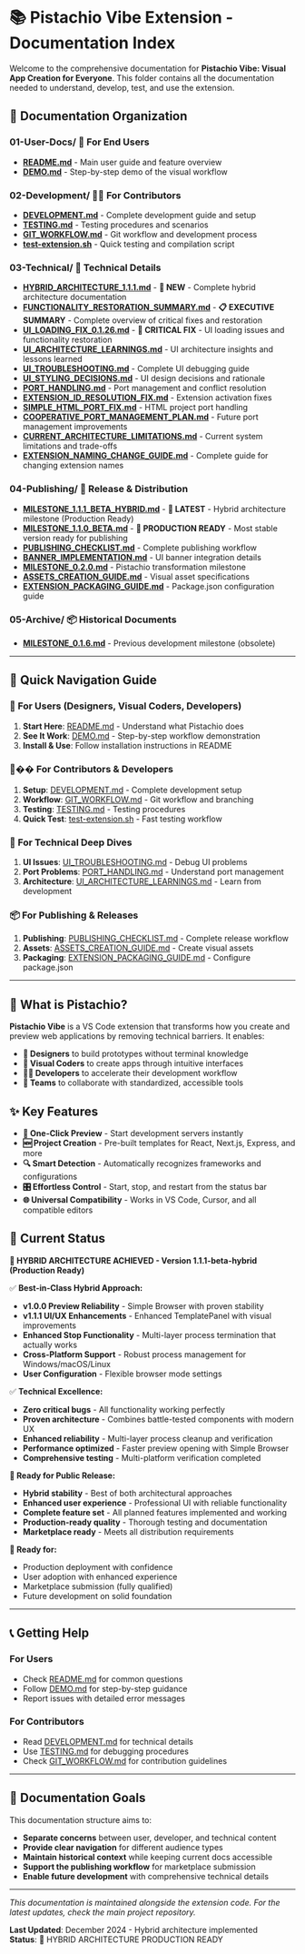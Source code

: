 # 📚 Pistachio Vibe Extension - Documentation Index

Welcome to the comprehensive documentation for **Pistachio Vibe: Visual App Creation for Everyone**. This folder contains all the documentation needed to understand, develop, test, and use the extension.

## 📁 **Documentation Organization**

### **01-User-Docs/** 👥 **For End Users**
- **[README.md](./01-User-Docs/README.md)** - Main user guide and feature overview
- **[DEMO.md](./01-User-Docs/DEMO.md)** - Step-by-step demo of the visual workflow

### **02-Development/** 👨‍💻 **For Contributors**
- **[DEVELOPMENT.md](./02-Development/DEVELOPMENT.md)** - Complete development guide and setup
- **[TESTING.md](./02-Development/TESTING.md)** - Testing procedures and scenarios
- **[GIT_WORKFLOW.md](./02-Development/GIT_WORKFLOW.md)** - Git workflow and development process
- **[test-extension.sh](./02-Development/test-extension.sh)** - Quick testing and compilation script

### **03-Technical/** 🔧 **Technical Details**
- **[HYBRID_ARCHITECTURE_1.1.1.md](./03-Technical/HYBRID_ARCHITECTURE_1.1.1.md)** - **🎯 NEW** - Complete hybrid architecture documentation
- **[FUNCTIONALITY_RESTORATION_SUMMARY.md](./03-Technical/FUNCTIONALITY_RESTORATION_SUMMARY.md)** - **📋 EXECUTIVE SUMMARY** - Complete overview of critical fixes and restoration
- **[UI_LOADING_FIX_0.1.26.md](./03-Technical/UI_LOADING_FIX_0.1.26.md)** - **🚨 CRITICAL FIX** - UI loading issues and functionality restoration
- **[UI_ARCHITECTURE_LEARNINGS.md](./03-Technical/UI_ARCHITECTURE_LEARNINGS.md)** - UI architecture insights and lessons learned
- **[UI_TROUBLESHOOTING.md](./03-Technical/UI_TROUBLESHOOTING.md)** - Complete UI debugging guide
- **[UI_STYLING_DECISIONS.md](./03-Technical/UI_STYLING_DECISIONS.md)** - UI design decisions and rationale
- **[PORT_HANDLING.md](./03-Technical/PORT_HANDLING.md)** - Port management and conflict resolution
- **[EXTENSION_ID_RESOLUTION_FIX.md](./03-Technical/EXTENSION_ID_RESOLUTION_FIX.md)** - Extension activation fixes
- **[SIMPLE_HTML_PORT_FIX.md](./03-Technical/SIMPLE_HTML_PORT_FIX.md)** - HTML project port handling
- **[COOPERATIVE_PORT_MANAGEMENT_PLAN.md](./03-Technical/COOPERATIVE_PORT_MANAGEMENT_PLAN.md)** - Future port management improvements
- **[CURRENT_ARCHITECTURE_LIMITATIONS.md](./03-Technical/CURRENT_ARCHITECTURE_LIMITATIONS.md)** - Current system limitations and trade-offs
- **[EXTENSION_NAMING_CHANGE_GUIDE.md](./03-Technical/EXTENSION_NAMING_CHANGE_GUIDE.md)** - Complete guide for changing extension names

### **04-Publishing/** 🚀 **Release & Distribution**
- **[MILESTONE_1.1.1_BETA_HYBRID.md](./04-Publishing/MILESTONE_1.1.1_BETA_HYBRID.md)** - **🎯 LATEST** - Hybrid architecture milestone (Production Ready)
- **[MILESTONE_1.1.0_BETA.md](./04-Publishing/MILESTONE_1.1.0_BETA.md)** - **🎉 PRODUCTION READY** - Most stable version ready for publishing
- **[PUBLISHING_CHECKLIST.md](./04-Publishing/PUBLISHING_CHECKLIST.md)** - Complete publishing workflow
- **[BANNER_IMPLEMENTATION.md](./04-Publishing/BANNER_IMPLEMENTATION.md)** - UI banner integration details
- **[MILESTONE_0.2.0.md](./04-Publishing/MILESTONE_0.2.0.md)** - Pistachio transformation milestone
- **[ASSETS_CREATION_GUIDE.md](./04-Publishing/ASSETS_CREATION_GUIDE.md)** - Visual asset specifications
- **[EXTENSION_PACKAGING_GUIDE.md](./04-Publishing/EXTENSION_PACKAGING_GUIDE.md)** - Package.json configuration guide

### **05-Archive/** 📦 **Historical Documents**
- **[MILESTONE_0.1.6.md](./05-Archive/MILESTONE_0.1.6.md)** - Previous development milestone (obsolete)

---

## 🎯 **Quick Navigation Guide**

### **🚀 For Users (Designers, Visual Coders, Developers)**
1. **Start Here**: [README.md](./01-User-Docs/README.md) - Understand what Pistachio does
2. **See It Work**: [DEMO.md](./01-User-Docs/DEMO.md) - Step-by-step workflow demonstration
3. **Install & Use**: Follow installation instructions in README

### **👨‍�� For Contributors & Developers**
1. **Setup**: [DEVELOPMENT.md](./02-Development/DEVELOPMENT.md) - Complete development setup
2. **Workflow**: [GIT_WORKFLOW.md](./02-Development/GIT_WORKFLOW.md) - Git workflow and branching
3. **Testing**: [TESTING.md](./02-Development/TESTING.md) - Testing procedures
4. **Quick Test**: [test-extension.sh](./02-Development/test-extension.sh) - Fast testing workflow

### **🔧 For Technical Deep Dives**
1. **UI Issues**: [UI_TROUBLESHOOTING.md](./03-Technical/UI_TROUBLESHOOTING.md) - Debug UI problems
2. **Port Problems**: [PORT_HANDLING.md](./03-Technical/PORT_HANDLING.md) - Understand port management
3. **Architecture**: [UI_ARCHITECTURE_LEARNINGS.md](./03-Technical/UI_ARCHITECTURE_LEARNINGS.md) - Learn from development

### **📦 For Publishing & Releases**
1. **Publishing**: [PUBLISHING_CHECKLIST.md](./04-Publishing/PUBLISHING_CHECKLIST.md) - Complete release workflow
2. **Assets**: [ASSETS_CREATION_GUIDE.md](./04-Publishing/ASSETS_CREATION_GUIDE.md) - Create visual assets
3. **Packaging**: [EXTENSION_PACKAGING_GUIDE.md](./04-Publishing/EXTENSION_PACKAGING_GUIDE.md) - Configure package.json

---

## 🎨 **What is Pistachio?**

**Pistachio Vibe** is a VS Code extension that transforms how you create and preview web applications by removing technical barriers. It enables:

- **🎨 Designers** to build prototypes without terminal knowledge
- **🚀 Visual Coders** to create apps through intuitive interfaces
- **👨‍💻 Developers** to accelerate their development workflow
- **🌟 Teams** to collaborate with standardized, accessible tools

## ✨ **Key Features**

- **🚀 One-Click Preview** - Start development servers instantly
- **🆕 Project Creation** - Pre-built templates for React, Next.js, Express, and more
- **🔍 Smart Detection** - Automatically recognizes frameworks and configurations
- **🎛️ Effortless Control** - Start, stop, and restart from the status bar
- **🌐 Universal Compatibility** - Works in VS Code, Cursor, and all compatible editors

## 🔄 **Current Status**

**🎉 HYBRID ARCHITECTURE ACHIEVED - Version 1.1.1-beta-hybrid (Production Ready)**

✅ **Best-in-Class Hybrid Approach:**
- **v1.0.0 Preview Reliability** - Simple Browser with proven stability
- **v1.1.1 UI/UX Enhancements** - Enhanced TemplatePanel with visual improvements
- **Enhanced Stop Functionality** - Multi-layer process termination that actually works
- **Cross-Platform Support** - Robust process management for Windows/macOS/Linux
- **User Configuration** - Flexible browser mode settings

✅ **Technical Excellence:**
- **Zero critical bugs** - All functionality working perfectly
- **Proven architecture** - Combines battle-tested components with modern UX
- **Enhanced reliability** - Multi-layer process cleanup and verification
- **Performance optimized** - Faster preview opening with Simple Browser
- **Comprehensive testing** - Multi-platform verification completed

**🚀 Ready for Public Release:**
- **Hybrid stability** - Best of both architectural approaches
- **Enhanced user experience** - Professional UI with reliable functionality
- **Complete feature set** - All planned features implemented and working
- **Production-ready quality** - Thorough testing and documentation
- **Marketplace ready** - Meets all distribution requirements

**🚀 Ready for:**
- Production deployment with confidence
- User adoption with enhanced experience
- Marketplace submission (fully qualified)
- Future development on solid foundation

---

## 📞 **Getting Help**

### **For Users**
- Check [README.md](./01-User-Docs/README.md) for common questions
- Follow [DEMO.md](./01-User-Docs/DEMO.md) for step-by-step guidance
- Report issues with detailed error messages

### **For Contributors**
- Read [DEVELOPMENT.md](./02-Development/DEVELOPMENT.md) for technical details
- Use [TESTING.md](./02-Development/TESTING.md) for debugging procedures
- Check [GIT_WORKFLOW.md](./02-Development/GIT_WORKFLOW.md) for contribution guidelines

---

## 🎯 **Documentation Goals**

This documentation structure aims to:
- **Separate concerns** between user, developer, and technical content
- **Provide clear navigation** for different audience types
- **Maintain historical context** while keeping current docs accessible
- **Support the publishing workflow** for marketplace submission
- **Enable future development** with comprehensive technical details

---

*This documentation is maintained alongside the extension code. For the latest updates, check the main project repository.*

**Last Updated**: December 2024 - Hybrid architecture implemented  
**Status**: 🎯 HYBRID ARCHITECTURE PRODUCTION READY
